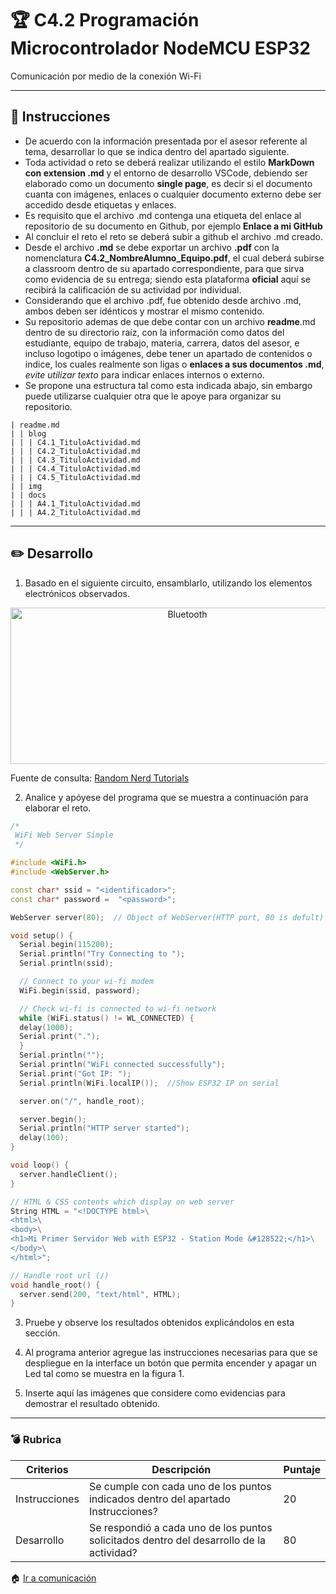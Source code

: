 # :trophy: C4.2 Programación Microcontrolador NodeMCU ESP32

Comunicación por medio de la conexión Wi-Fi

___

## :blue_book: Instrucciones

- De acuerdo con la información presentada por el asesor referente al tema, desarrollar lo que se indica dentro del apartado siguiente.
- Toda actividad o reto se deberá realizar utilizando el estilo **MarkDown con extension .md** y el entorno de desarrollo VSCode, debiendo ser elaborado como un documento **single page**, es decir si el documento cuanta con imágenes, enlaces o cualquier documento externo debe ser accedido desde etiquetas y enlaces.
- Es requisito que el archivo .md contenga una etiqueta del enlace al repositorio de su documento en Github, por ejemplo **Enlace a mi GitHub**
- Al concluir el reto el reto se deberá subir a github el archivo .md creado.
- Desde el archivo **.md** se debe exportar un archivo **.pdf** con la nomenclatura **C4.2_NombreAlumno_Equipo.pdf**, el cual deberá subirse a classroom dentro de su apartado correspondiente, para que sirva como evidencia de su entrega; siendo esta plataforma **oficial** aquí se recibirá la calificación de su actividad por individual.
- Considerando que el archivo .pdf, fue obtenido desde archivo .md, ambos deben ser idénticos y mostrar el mismo contenido.
- Su repositorio ademas de que debe contar con un archivo **readme**.md dentro de su directorio raíz, con la información como datos del estudiante, equipo de trabajo, materia, carrera, datos del asesor, e incluso logotipo o imágenes, debe tener un apartado de contenidos o indice, los cuales realmente son ligas o **enlaces a sus documentos .md**, _evite utilizar texto_ para indicar enlaces internos o externo.
- Se propone una estructura tal como esta indicada abajo, sin embargo puede utilizarse cualquier otra que le apoye para organizar su repositorio.  


``` 
| readme.md
| | blog
| | | C4.1_TituloActividad.md
| | | C4.2_TituloActividad.md
| | | C4.3_TituloActividad.md
| | | C4.4_TituloActividad.md
| | | C4.5_TituloActividad.md
| | img
| | docs
| | | A4.1_TituloActividad.md
| | | A4.2_TituloActividad.md
```
___

## :pencil2: Desarrollo

1. Basado en el siguiente circuito, ensamblarlo, utilizando los elementos electrónicos observados.

<p align="center">
    <img alt="Bluetooth" src="../img/C4.x_ESP32_BluetoothLed.png" width=550 height=250>
</p>

Fuente de consulta: [Random Nerd Tutorials]()

2. Analice y apóyese del programa que se muestra a continuación para elaborar el reto.

```C++
/*
 WiFi Web Server Simple
 */

#include <WiFi.h>
#include <WebServer.h>

const char* ssid = "<identificador>";
const char* password =  "<password>";

WebServer server(80);  // Object of WebServer(HTTP port, 80 is defult)

void setup() {
  Serial.begin(115200);
  Serial.println("Try Connecting to ");
  Serial.println(ssid);

  // Connect to your wi-fi modem
  WiFi.begin(ssid, password);

  // Check wi-fi is connected to wi-fi network
  while (WiFi.status() != WL_CONNECTED) {
  delay(1000);
  Serial.print(".");
  }
  Serial.println("");
  Serial.println("WiFi connected successfully");
  Serial.print("Got IP: ");
  Serial.println(WiFi.localIP());  //Show ESP32 IP on serial

  server.on("/", handle_root);

  server.begin();
  Serial.println("HTTP server started");
  delay(100); 
}

void loop() {
  server.handleClient();
}

// HTML & CSS contents which display on web server
String HTML = "<!DOCTYPE html>\
<html>\
<body>\
<h1>Mi Primer Servidor Web with ESP32 - Station Mode &#128522;</h1>\
</body>\
</html>";

// Handle root url (/)
void handle_root() {
  server.send(200, "text/html", HTML);
}
```

3. Pruebe y observe los resultados obtenidos explicándolos en esta sección.

4. Al programa anterior agregue las instrucciones necesarias para que se despliegue en la interface un botón que permita encender y apagar un Led tal como se muestra en la figura 1.

5. Inserte aquí las imágenes que considere como evidencias para demostrar el resultado obtenido.

___

### :bomb: Rubrica

| Criterios     | Descripción                                                                                  | Puntaje |
| ------------- | -------------------------------------------------------------------------------------------- | ------- |
| Instrucciones | Se cumple con cada uno de los puntos indicados dentro del apartado Instrucciones?            | 20 |
| Desarrollo    | Se respondió a cada uno de los puntos solicitados dentro del desarrollo de la actividad?     | 80      |

:house: [Ir a comunicación](../docs/D4.0_Comunicacion.md)